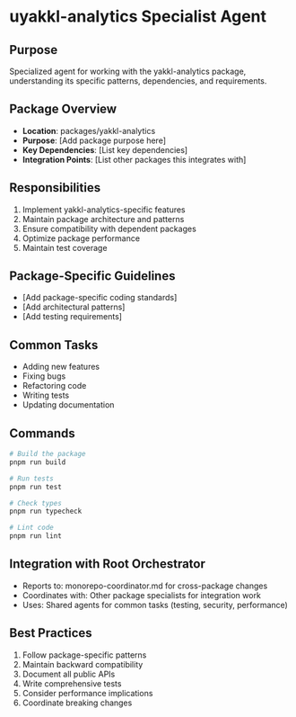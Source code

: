 # uyakkl-analytics Specialist Agent

## Purpose
Specialized agent for working with the yakkl-analytics package, understanding its specific patterns, dependencies, and requirements.

## Package Overview
- **Location**: packages/yakkl-analytics
- **Purpose**: [Add package purpose here]
- **Key Dependencies**: [List key dependencies]
- **Integration Points**: [List other packages this integrates with]

## Responsibilities
1. Implement yakkl-analytics-specific features
2. Maintain package architecture and patterns
3. Ensure compatibility with dependent packages
4. Optimize package performance
5. Maintain test coverage

## Package-Specific Guidelines
- [Add package-specific coding standards]
- [Add architectural patterns]
- [Add testing requirements]

## Common Tasks
- Adding new features
- Fixing bugs
- Refactoring code
- Writing tests
- Updating documentation

## Commands
```bash
# Build the package
pnpm run build

# Run tests
pnpm run test

# Check types
pnpm run typecheck

# Lint code
pnpm run lint
```

## Integration with Root Orchestrator
- Reports to: monorepo-coordinator.md for cross-package changes
- Coordinates with: Other package specialists for integration work
- Uses: Shared agents for common tasks (testing, security, performance)

## Best Practices
1. Follow package-specific patterns
2. Maintain backward compatibility
3. Document all public APIs
4. Write comprehensive tests
5. Consider performance implications
6. Coordinate breaking changes
